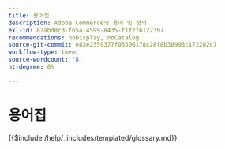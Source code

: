 ```yaml
---
title: 용어집
description: Adobe Commerce의 용어 및 정의
exl-id: 82abd8c3-fb5a-4599-8435-f1f2f6122397
recommendations: noDisplay, noCatalog
source-git-commit: e83e2359377f03506178c28f8b30993c172282c7
workflow-type: tm+mt
source-wordcount: '8'
ht-degree: 0%

---
```


# 용어집

{{$include /help/_includes/templated/glossary.md}}
